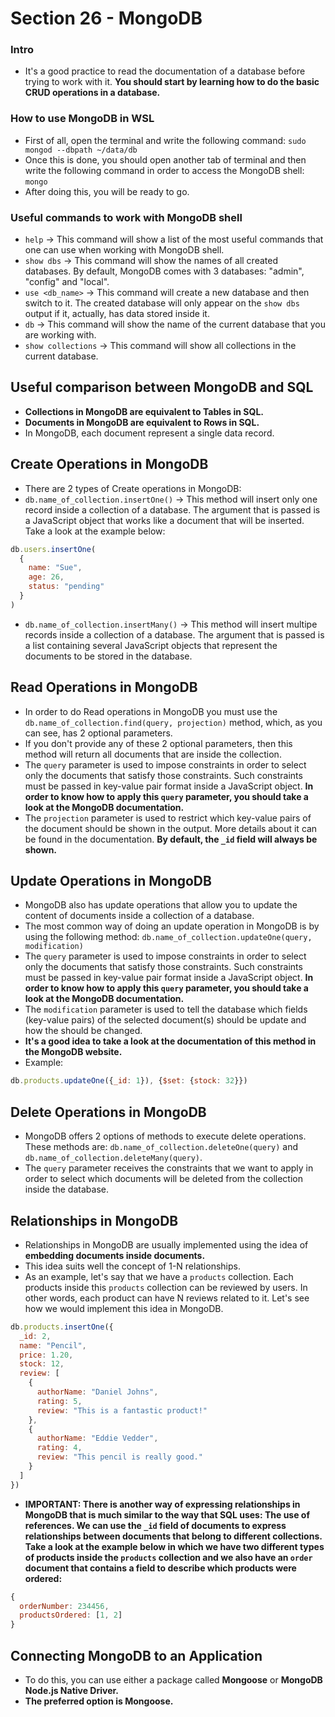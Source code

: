 # Section 26 - MongoDB

### Intro
* It's a good practice to read the documentation of a database before trying to work with it. __You should start by learning how to do the basic CRUD operations in a database.__

### How to use MongoDB in WSL
* First of all, open the terminal and write the following command: ```sudo mongod --dbpath ~/data/db```
* Once this is done, you should open another tab of terminal and then write the following command in order to access the MongoDB shell: ```mongo```
* After doing this, you will be ready to go.

### Useful commands to work with MongoDB shell
* ```help``` -> This command will show a list of the most useful commands that one can use when working with MongoDB shell.
* ```show dbs``` -> This command will show the names of all created databases. By default, MongoDB comes with 3 databases: "admin", "config" and "local".
* ```use <db_name>``` -> This command will create a new database and then switch to it. The created database will only appear on the ```show dbs``` output if it, actually, has data stored inside it.
* ```db``` -> This command will show the name of the current database that you are working with.
* ```show collections``` -> This command will show all collections in the current database.

## Useful comparison between MongoDB and SQL
* __Collections in MongoDB are equivalent to Tables in SQL.__
* __Documents in MongoDB are equivalent to Rows in SQL.__
* In MongoDB, each document represent a single data record.

## Create Operations in MongoDB
* There are 2 types of Create operations in MongoDB:
* ```db.name_of_collection.insertOne()``` -> This method will insert only one record inside a collection of a database. The argument that is passed is a JavaScript object that works like a document that will be inserted. Take a look at the example below:
```javascript
db.users.insertOne(
  {
    name: "Sue",
    age: 26,
    status: "pending"
  }
)
```
* ```db.name_of_collection.insertMany()``` -> This method will insert multipe records inside a collection of a database. The argument that is passed is a list containing several JavaScript objects that represent the documents to be stored in the database.

## Read Operations in MongoDB
* In order to do Read operations in MongoDB you must use the ```db.name_of_collection.find(query, projection)``` method, which, as you can see, has 2 optional parameters.
* If you don't provide any of these 2 optional parameters, then this method will return all documents that are inside the collection.
* The ```query``` parameter is used to impose constraints in order to select only the documents that satisfy those constraints. Such constraints must be passed in key-value pair format inside a JavaScript object. __In order to know how to apply this ```query``` parameter, you should take a look at the MongoDB documentation.__
* The ```projection``` parameter is used to restrict which key-value pairs of the document should be shown in the output. More details about it can be found in the documentation. __By default, the ```_id``` field will always be shown.__

## Update Operations in MongoDB
* MongoDB also has update operations that allow you to update the content of documents inside a collection of a database.
* The most common way of doing an update operation in MongoDB is by using the following method: ```db.name_of_collection.updateOne(query, modification)```
* The ```query``` parameter is used to impose constraints in order to select only the documents that satisfy those constraints. Such constraints must be passed in key-value pair format inside a JavaScript object. __In order to know how to apply this ```query``` parameter, you should take a look at the MongoDB documentation.__
* The ```modification``` parameter is used to tell the database which fields (key-value pairs) of the selected document(s) should be update and how the should be changed.
* __It's a good idea to take a look at the documentation of this method in the MongoDB website.__
* Example:
```javascript
db.products.updateOne({_id: 1}), {$set: {stock: 32}})
```

## Delete Operations in MongoDB
* MongoDB offers 2 options of methods to execute delete operations. These methods are: ```db.name_of_collection.deleteOne(query)``` and ```db.name_of_collection.deleteMany(query)```. 
* The ```query``` parameter receives the constraints that we want to apply in order to select which documents will be deleted from the collection inside the database.

## Relationships in MongoDB
* Relationships in MongoDB are usually implemented using the idea of __embedding documents inside documents.__
* This idea suits well the concept of 1-N relationships.
* As an example, let's say that we have a ```products``` collection. Each products inside this ```products``` collection can be reviewed by users. In other words, each product can have N reviews related to it. Let's see how we would implement this idea in MongoDB.
```javascript
db.products.insertOne({
  _id: 2,
  name: "Pencil",
  price: 1.20,
  stock: 12,
  review: [
    {
      authorName: "Daniel Johns",
      rating: 5,
      review: "This is a fantastic product!"
    },
    {
      authorName: "Eddie Vedder",
      rating: 4,
      review: "This pencil is really good."
    }
  ]
})
```
* __IMPORTANT: There is another way of expressing relationships in MongoDB that is much similar to the way that SQL uses: The use of references. We can use the ```_id``` field of documents to express relationships between documents that belong to different collections. Take a look at the example below in which we have two different types of products inside the ```products``` collection and we also have an ```order``` document that contains a field to describe which products were ordered:__
```javascript
{
  orderNumber: 234456,
  productsOrdered: [1, 2]
}
```

## Connecting MongoDB to an Application
* To do this, you can use either a package called __Mongoose__ or __MongoDB Node.js Native Driver.__
* __The preferred option is Mongoose.__
